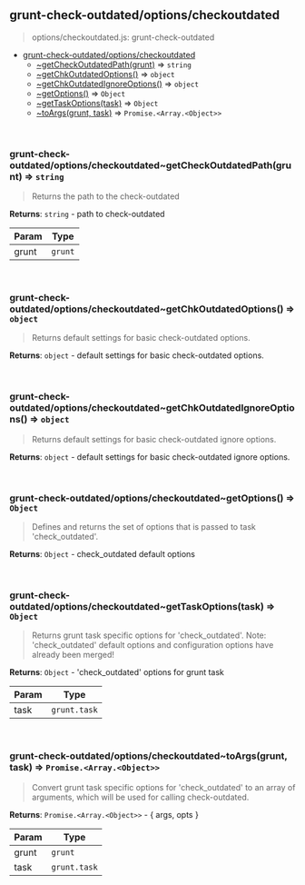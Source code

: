 
<br><a name="module_grunt-check-outdated/options/checkoutdated"></a>

## grunt-check-outdated/options/checkoutdated
> options/checkoutdated.js: grunt-check-outdated


* [grunt-check-outdated/options/checkoutdated](#module_grunt-check-outdated/options/checkoutdated)
    * [~getCheckOutdatedPath(grunt)](#module_grunt-check-outdated/options/checkoutdated..getCheckOutdatedPath) ⇒ <code>string</code>
    * [~getChkOutdatedOptions()](#module_grunt-check-outdated/options/checkoutdated..getChkOutdatedOptions) ⇒ <code>object</code>
    * [~getChkOutdatedIgnoreOptions()](#module_grunt-check-outdated/options/checkoutdated..getChkOutdatedIgnoreOptions) ⇒ <code>object</code>
    * [~getOptions()](#module_grunt-check-outdated/options/checkoutdated..getOptions) ⇒ <code>Object</code>
    * [~getTaskOptions(task)](#module_grunt-check-outdated/options/checkoutdated..getTaskOptions) ⇒ <code>Object</code>
    * [~toArgs(grunt, task)](#module_grunt-check-outdated/options/checkoutdated..toArgs) ⇒ <code>Promise.&lt;Array.&lt;Object&gt;&gt;</code>


<br><a name="module_grunt-check-outdated/options/checkoutdated..getCheckOutdatedPath"></a>

### grunt-check-outdated/options/checkoutdated~getCheckOutdatedPath(grunt) ⇒ <code>string</code>
> Returns the path to the check-outdated

**Returns**: <code>string</code> - path to check-outdated  

| Param | Type |
| --- | --- |
| grunt | <code>grunt</code> | 


<br><a name="module_grunt-check-outdated/options/checkoutdated..getChkOutdatedOptions"></a>

### grunt-check-outdated/options/checkoutdated~getChkOutdatedOptions() ⇒ <code>object</code>
> Returns default settings for basic check-outdated options.

**Returns**: <code>object</code> - default settings for basic check-outdated options.  

<br><a name="module_grunt-check-outdated/options/checkoutdated..getChkOutdatedIgnoreOptions"></a>

### grunt-check-outdated/options/checkoutdated~getChkOutdatedIgnoreOptions() ⇒ <code>object</code>
> Returns default settings for basic check-outdated ignore options.

**Returns**: <code>object</code> - default settings for basic check-outdated ignore options.  

<br><a name="module_grunt-check-outdated/options/checkoutdated..getOptions"></a>

### grunt-check-outdated/options/checkoutdated~getOptions() ⇒ <code>Object</code>
> Defines and returns the set of options that is passed to task 'check_outdated'.

**Returns**: <code>Object</code> - check_outdated default options  

<br><a name="module_grunt-check-outdated/options/checkoutdated..getTaskOptions"></a>

### grunt-check-outdated/options/checkoutdated~getTaskOptions(task) ⇒ <code>Object</code>
> Returns grunt task specific options for 'check_outdated'.>  Note: 'check_outdated' default options and configuration options>        have already been merged!

**Returns**: <code>Object</code> - 'check_outdated' options for grunt task  

| Param | Type |
| --- | --- |
| task | <code>grunt.task</code> | 


<br><a name="module_grunt-check-outdated/options/checkoutdated..toArgs"></a>

### grunt-check-outdated/options/checkoutdated~toArgs(grunt, task) ⇒ <code>Promise.&lt;Array.&lt;Object&gt;&gt;</code>
> Convert grunt task specific options for 'check_outdated' to an array>  of arguments, which will be used for calling check-outdated.

**Returns**: <code>Promise.&lt;Array.&lt;Object&gt;&gt;</code> - { args, opts }  

| Param | Type |
| --- | --- |
| grunt | <code>grunt</code> | 
| task | <code>grunt.task</code> | 

